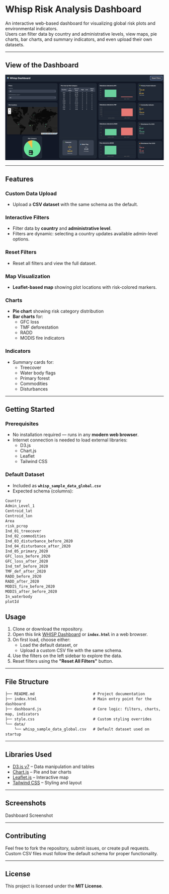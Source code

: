 # Whisp Risk Analysis Dashboard

An interactive web-based dashboard for visualizing global risk plots and environmental indicators.  
Users can filter data by country and administrative levels, view maps, pie charts, bar charts, and summary indicators, and even upload their own datasets.

---
## View of the Dashboard
![Dashboard Screenshot](.github/assets/dashboard_screenshot.png)


---
## Features

### Custom Data Upload
- Upload a **CSV dataset** with the same schema as the default.  

### Interactive Filters
- Filter data by **country** and **administrative level**.  
- Filters are dynamic: selecting a country updates available admin-level options.

### Reset Filters
- Reset all filters and view the full dataset.


### Map Visualization
- **Leaflet-based map** showing plot locations with risk-colored markers.

### Charts
- **Pie chart** showing risk category distribution  
- **Bar charts** for:
  - GFC loss
  - TMF deforestation
  - RADD
  - MODIS fire indicators

### Indicators
- Summary cards for:
  - Treecover  
  - Water body flags  
  - Primary forest  
  - Commodities  
  - Disturbances  

---

## Getting Started

### Prerequisites
- No installation required — runs in any **modern web browser**.  
- Internet connection is needed to load external libraries:
  - D3.js
  - Chart.js
  - Leaflet
  - Tailwind CSS

### Default Dataset
- Included as **`whisp_sample_data_global.csv`**  
- Expected schema (columns):

```csv
Country
Admin_Level_1
Centroid_lat
Centroid_lon
Area
risk_pcrop
Ind_01_treecover
Ind_02_commodities
Ind_03_disturbance_before_2020
Ind_04_disturbance_after_2020
Ind_05_primary_2020
GFC_loss_before_2020
GFC_loss_after_2020
Ind_tmf_before_2020
TMF_def_after_2020
RADD_before_2020
RADD_after_2020
MODIS_fire_before_2020
MODIS_after_before_2020
In_waterbody
plotId
```

## Usage

1. Clone or download the repository.  
2. Open  this link [WHISP Dashboard](nicolevasos.github.io/WHISP-Dashboard/) or **`index.html`** in a web browser.  
3. On first load, choose either:
   - Load the default dataset, or  
   - Upload a custom CSV file with the same schema.  
4. Use the filters on the left sidebar to explore the data.  
5. Reset filters using the **"Reset All Filters"** button.  

---
## File Structure

```
├── README.md                          # Project documentation
├── index.html                         # Main entry point for the dashboard
├── dashboard.js                       # Core logic: filters, charts, map, indicators
├── style.css                          # Custom styling overrides
└── data/
    └── whisp_sample_data_global.csv   # Default dataset used on startup
```
---
## Libraries Used

- [D3.js v7](https://d3js.org/) – Data manipulation and tables  
- [Chart.js](https://www.chartjs.org/) – Pie and bar charts  
- [Leaflet.js](https://leafletjs.com/) – Interactive map  
- [Tailwind CSS](https://tailwindcss.com/) – Styling and layout  

---

## Screenshots

Dashboard Screenshot

---

## Contributing

Feel free to fork the repository, submit issues, or create pull requests.  
Custom CSV files must follow the default schema for proper functionality.  

---

## License

This project is licensed under the **MIT License**.

